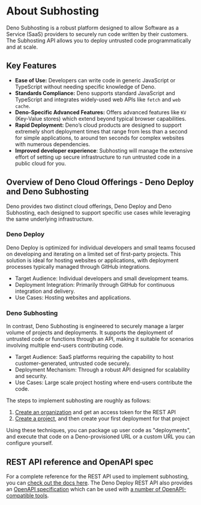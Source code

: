 # About Subhosting

Deno Subhosting is a robust platform designed to allow Software as a Service
(SaaS) providers to securely run code written by their customers. The Subhosting
API allows you to deploy untrusted code programmatically and at scale.

## Key Features

- **Ease of Use:** Developers can write code in generic JavaScript or TypeScript
  without needing specific knowledge of Deno.
- **Standards Compliance:** Deno supports standard JavaScript and TypeScript and
  integrates widely-used web APIs like `fetch` and `web cache`.
- **Deno-Specific Advanced Features:** Offers advanced features like `KV`
  (Key-Value stores) which extend beyond typical browser capabilities.
- **Rapid Deployment:** Deno’s cloud products are designed to support extremely
  short deployment times that range from less than a second for simple
  applications, to around ten seconds for complex websites with numerous
  dependencies.
- **Improved developer experience**: Subhosting will manage the extensive effort
  of setting up secure infrastructure to run untrusted code in a public cloud
  for you.

## Overview of Deno Cloud Offerings - Deno Deploy and Deno Subhosting

Deno provides two distinct cloud offerings, Deno Deploy and Deno Subhosting,
each designed to support specific use cases while leveraging the same underlying
infrastructure.

### Deno Deploy

Deno Deploy is optimized for individual developers and small teams focused on
developing and iterating on a limited set of first-party projects. This solution
is ideal for hosting websites or applications, with deployment processes
typically managed through GitHub integrations.

- Target Audience: Individual developers and small development teams.
- Deployment Integration: Primarily through GitHub for continuous integration
  and delivery.
- Use Cases: Hosting websites and applications.

### Deno Subhosting

In contrast, Deno Subhosting is engineered to securely manage a larger volume of
projects and deployments. It supports the deployment of untrusted code or
functions through an API, making it suitable for scenarios involving multiple
end-users contributing code.

- Target Audience: SaaS platforms requiring the capability to host
  customer-generated, untrusted code securely.
- Deployment Mechanism: Through a robust API designed for scalability and
  security.
- Use Cases: Large scale project hosting where end-users contribute the code.

The steps to implement subhosting are roughly as follows:

1. [Create an organization](./getting_started.md) and get an access token for
   the REST API
1. [Create a project](./projects_and_deployments.md), and then create your first
   deployment for that project

Using these techniques, you can package up user code as "deployments", and
execute that code on a Deno-provisioned URL or a custom URL you can configure
yourself.

## REST API reference and OpenAPI spec

For a complete reference for the REST API used to implement subhosting, you can
[check out the docs here](https://apidocs.deno.com). The Deno Deploy REST API
also provides an [OpenAPI specification](https://api.deno.com/v1/openapi.json)
which can be used with
[a number of OpenAPI-compatible tools](https://openapi.tools/).

